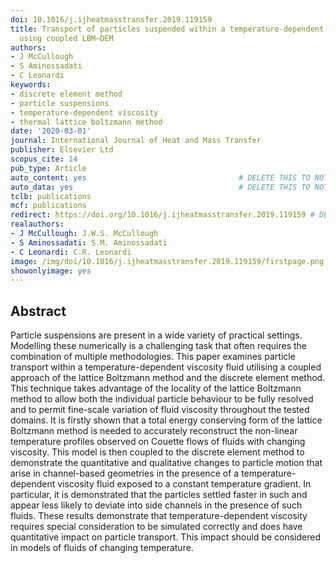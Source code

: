 ```yaml
---
doi: 10.1016/j.ijheatmasstransfer.2019.119159
title: Transport of particles suspended within a temperature-dependent viscosity fluid
  using coupled LBM–DEM
authors:
- J McCullough
- S Aminossadati
- C Leonardi
keywords:
- discrete element method
- particle suspensions
- temperature-dependent viscosity
- thermal lattice boltzmann method
date: '2020-03-01'
journal: International Journal of Heat and Mass Transfer
publisher: Elsevier Ltd
scopus_cite: 14
pub_type: Article
auto_content: yes                                  # DELETE THIS TO NOT AUTO GENERATE CONTENT
auto_data: yes                                     # DELETE THIS TO NOT AUTO GENERATE METADATA
tclb: publications
mcf: publications
redirect: https://doi.org/10.1016/j.ijheatmasstransfer.2019.119159 # DELETE THIS TO NOT REDIRECT
realauthors:
- J McCullough: J.W.S. McCullough
- S Aminossadati: S.M. Aminossadati
- C Leonardi: C.R. Leonardi
image: /img/doi/10.1016/j.ijheatmasstransfer.2019.119159/firstpage.png
showonlyimage: yes
---
```



## Abstract
Particle suspensions are present in a wide variety of practical settings. Modelling these numerically is a challenging task that often requires the combination of multiple methodologies. This paper examines particle transport within a temperature-dependent viscosity fluid utilising a coupled approach of the lattice Boltzmann method and the discrete element method. This technique takes advantage of the locality of the lattice Boltzmann method to allow both the individual particle behaviour to be fully resolved and to permit fine-scale variation of fluid viscosity throughout the tested domains. It is firstly shown that a total energy conserving form of the lattice Boltzmann method is needed to accurately reconstruct the non-linear temperature profiles observed on Couette flows of fluids with changing viscosity. This model is then coupled to the discrete element method to demonstrate the quantitative and qualitative changes to particle motion that arise in channel-based geometries in the presence of a temperature-dependent viscosity fluid exposed to a constant temperature gradient. In particular, it is demonstrated that the particles settled faster in such and appear less likely to deviate into side channels in the presence of such fluids. These results demonstrate that temperature-dependent viscosity requires special consideration to be simulated correctly and does have quantitative impact on particle transport. This impact should be considered in models of fluids of changing temperature.
